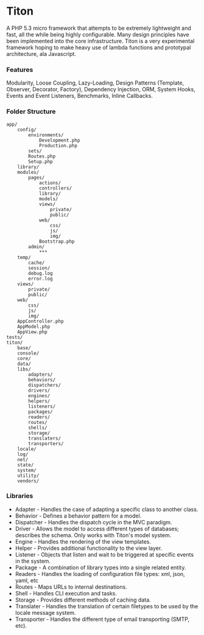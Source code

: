 # Titon #

A PHP 5.3 micro framework that attempts to be extremely lightweight and fast, all the while being highly configurable. Many design principles have been implemented into the core infrastructure. Titon is a very experimental framework hoping to make heavy use of lambda functions and prototypal architecture, ala Javascript.

### Features ###

Modularity, Loose Coupling, Lazy-Loading, Design Patterns (Template, Observer, Decorator, Factory), Dependency Injection, ORM, System Hooks, Events and Event Listeners, Benchmarks, Inline Callbacks.

### Folder Structure ###

	app/
		config/
			environments/
				Development.php
				Production.php
			sets/
			Routes.php
			Setup.php
		library/
		modules/
			pages/
				actions/
				controllers/
				library/
				models/
				views/
					private/
					public/
				web/
					css/
					js/
					img/
				Bootstrap.php
			admin/
				***
		temp/
			cache/
			session/
			debug.log
			error.log
		views/
			private/
			public/
		web/
			css/
			js/
			img/
		AppController.php
		AppModel.php
		AppView.php
	tests/
	titon/
		base/
		console/
		core/
		data/
		libs/
			adapters/
			behaviors/
			dispatchers/
			drivers/
			engines/
			helpers/
			listeners/
			packages/
			readers/
			routes/
			shells/
			storage/
			translaters/
			transporters/
		locale/
		log/
		net/
		state/
		system/
		utility/
		vendors/

### Libraries ###

* Adapter - Handles the case of adapting a specific class to another class.
* Behavior - Defines a behavior pattern for a model.
* Dispatcher - Handles the dispatch cycle in the MVC paradigm.
* Driver - Allows the model to access different types of databases; describes the schema. Only works with Titon's model system.
* Engine - Handles the rendering of the view templates.
* Helper - Provides additional functionality to the view layer.
* Listener - Objects that listen and wait to be triggered at specific events in the system.
* Package - A combination of library types into a single related entity.
* Readers - Handles the loading of configuration file types: xml, json, yaml, etc
* Routes - Maps URLs to internal destinations.
* Shell - Handles CLI execution and tasks.
* Storage - Provides different methods of caching data.
* Translater - Handles the translation of certain filetypes to be used by the locale message system.
* Transporter - Handles the different type of email transporting (SMTP, etc).